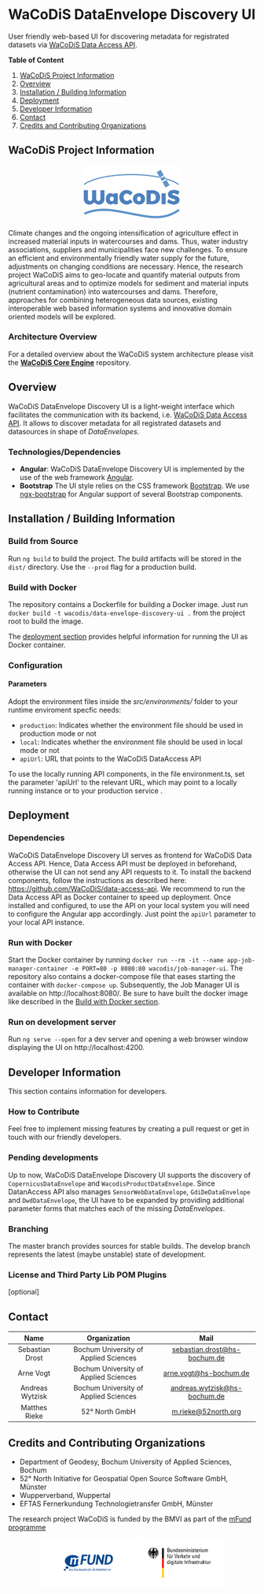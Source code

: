 # WaCoDiS DataEnvelope Discovery UI
User friendly web-based UI for discovering metadata for registrated datasets via 
[WaCoDiS Data Access API](https://github.com/WaCoDiS/data-access-api).

**Table of Content**  
1. [WaCoDiS Project Information](#wacodis-project-information)
2. [Overview](#overview) 
3. [Installation / Building Information](#installation--building-information)
4. [Deployment](#deployment)
5. [Developer Information](#developer-information)
6. [Contact](#contact)
7. [Credits and Contributing Organizations](#credits-and-contributing-organizations)

## WaCoDiS Project Information
<p align="center">
  <img src="https://raw.githubusercontent.com/WaCoDiS/apis-and-workflows/master/misc/logos/wacodis.png" width="200">
</p>
Climate changes and the ongoing intensification of agriculture effect in increased material inputs in watercourses and dams.
Thus, water industry associations, suppliers and municipalities face new challenges. To ensure an efficient and environmentally
friendly water supply for the future, adjustments on changing conditions are necessary. Hence, the research project WaCoDiS
aims to geo-locate and quantify material outputs from agricultural areas and to optimize models for sediment and material
inputs (nutrient contamination) into watercourses and dams. Therefore, approaches for combining heterogeneous data sources,
existing interoperable web based information systems and innovative domain oriented models will be explored.

### Architecture Overview
For a detailed overview about the WaCoDiS system architecture please visit the 
**[WaCoDiS Core Engine](https://github.com/WaCoDiS/core-engine)** repository.  

## Overview  
WaCoDiS DataEnvelope Discovery UI is a light-weight interface which facilitates the communication with its backend, i.e.
[WaCoDiS Data Access API](https://github.com/WaCoDiS/data-access-api). It allows to discover metadata for all registrated 
datasets and datasources in shape of _DataEnvelopes_. 

### Technologies/Dependencies
* __Angular__:
WaCoDiS DataEnvelope Discovery UI is implemented by the use of the web framework [Angular](https://angular.io/).
* __Bootstrap__
The UI style relies on the CSS framework [Bootstrap](https://getbootstrap.com/). We use 
[ngx-bootstrap](https://valor-software.com/ngx-bootstrap/#/) for Angular support of several Bootstrap components.

## Installation / Building Information
### Build from Source
Run `ng build` to build the project. The build artifacts will be stored in the `dist/` directory. Use the `--prod` flag for a
production build.

### Build with Docker
The repository contains a Dockerfile for building a Docker image. Just run `docker build -t wacodis/data-envelope-discovery-ui .`
from the project root to build the image.

The [deployment section](#run-with-docker) provides helpful information for running the UI as Docker container.

### Configuration
#### Parameters
Adopt the environment files inside the _src/environments/_ folder to your runtime enviroment specfic needs:
* `production`: Indicates whether the environment file should be used in production mode or not
* `local`: Indicates whether the environment file should be used in local mode or not
* `apiUrl`: URL that points to the WaCoDiS DataAccess API

To use the locally running API components, in the file environment.ts, set the parameter 'apiUrl' to the relevant URL,
which may point to a locally running instance or to your production service . 

## Deployment
### Dependencies
WaCoDiS DataEnvelope Discovery UI serves as frontend for WaCoDiS Data Access API. Hence, Data Access API must be deployed in
beforehand, otherwise the UI can not send any API requests to it. To install the backend components, follow the instructions as
described here: https://github.com/WaCoDiS/data-access-api. We recommend to run the Data Access API as Docker
container to speed up deployment. Once installed and configured, to use the API on your local system you will need to
configure the Angular app accordingly. Just point the `apiUrl` parameter to your local API instance.

### Run with Docker
Start the Docker container by running `docker run --rm -it --name app-job-manager-container -e PORT=80 -p 8080:80 wacodis/job-manager-ui`.
The repository also contains a docker-compose file that eases starting the container with `docker-compose up`.
Subsequently, the Job Manager UI is available on http://localhost:8080/. Be sure to have built the docker image like described
in the [Build with Docker section](#build-with-docker).

### Run on development server
Run `ng serve --open` for a dev server and opening a web browser window displaying the UI on http://localhost:4200.

## Developer Information
This section contains information for developers.

### How to Contribute
Feel free to implement missing features by creating a pull request or get in touch with our friendly developers.

### Pending developments
Up to now, WaCoDiS DataEnvelope Discovery UI supports the discovery of `CopernicusDataEnvelope` and `WacodisProductDataEnvelope`.
Since DatanAccess API also manages `SensorWebDataEnvelope`, `GdiDeDataEnvelope` and `DwdDataEnvelope`, the UI have to be expanded
by providing additional parameter forms that matches each of the missing _DataEnvelopes_.

### Branching
The master branch provides sources for stable builds. The develop branch represents the latest (maybe unstable) state of
development.

### License and Third Party Lib POM Plugins
[optional]

## Contact
|    Name   |   Organization    |    Mail    |
| :-------------: |:-------------:| :-----:|
| Sebastian Drost | Bochum University of Applied Sciences | sebastian.drost@hs-bochum.de |
| Arne Vogt | Bochum University of Applied Sciences | arne.vogt@hs-bochum.de |
| Andreas Wytzisk  | Bochum University of Applied Sciences | andreas.wytzisk@hs-bochum.de |
| Matthes Rieke | 52° North GmbH | m.rieke@52north.org |

## Credits and Contributing Organizations
- Department of Geodesy, Bochum University of Applied Sciences, Bochum
- 52° North Initiative for Geospatial Open Source Software GmbH, Münster
- Wupperverband, Wuppertal
- EFTAS Fernerkundung Technologietransfer GmbH, Münster

The research project WaCoDiS is funded by the BMVI as part of the [mFund programme](https://www.bmvi.de/DE/Themen/Digitales/mFund/Ueberblick/ueberblick.html)  
<p align="center">
  <img src="https://raw.githubusercontent.com/WaCoDiS/apis-and-workflows/master/misc/logos/mfund.jpg" height="100">
  <img src="https://raw.githubusercontent.com/WaCoDiS/apis-and-workflows/master/misc/logos/bmvi.jpg" height="100">
</p>